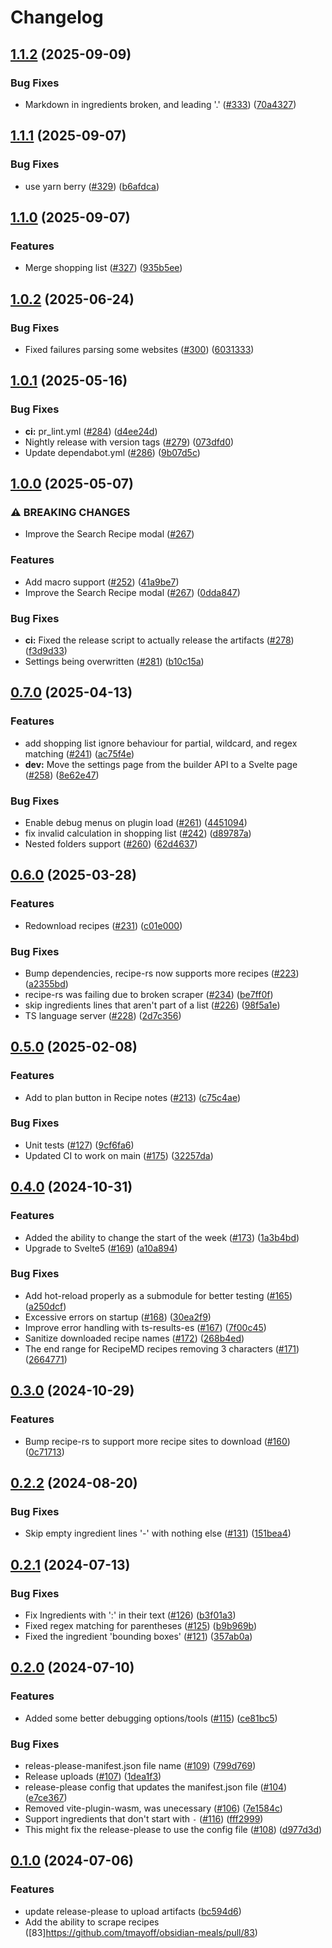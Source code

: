 # Changelog

## [1.1.2](https://github.com/tmayoff/obsidian-meals/compare/1.1.1...1.1.2) (2025-09-09)


### Bug Fixes

* Markdown in ingredients broken, and leading '.' ([#333](https://github.com/tmayoff/obsidian-meals/issues/333)) ([70a4327](https://github.com/tmayoff/obsidian-meals/commit/70a4327d3b2c83c67fafc34f7ab531cbbbd65123))

## [1.1.1](https://github.com/tmayoff/obsidian-meals/compare/1.1.0...1.1.1) (2025-09-07)


### Bug Fixes

* use yarn berry ([#329](https://github.com/tmayoff/obsidian-meals/issues/329)) ([b6afdca](https://github.com/tmayoff/obsidian-meals/commit/b6afdca15187af365eb24112f1217102543d6071))

## [1.1.0](https://github.com/tmayoff/obsidian-meals/compare/1.0.2...1.1.0) (2025-09-07)


### Features

* Merge shopping list ([#327](https://github.com/tmayoff/obsidian-meals/issues/327)) ([935b5ee](https://github.com/tmayoff/obsidian-meals/commit/935b5ee2c4d10b82f732ba39e1c1b91a4f22c55b))

## [1.0.2](https://github.com/tmayoff/obsidian-meals/compare/1.0.1...1.0.2) (2025-06-24)


### Bug Fixes

* Fixed failures parsing some websites ([#300](https://github.com/tmayoff/obsidian-meals/issues/300)) ([6031333](https://github.com/tmayoff/obsidian-meals/commit/6031333820dbb32b2b528e68a00ca6718458fd76))

## [1.0.1](https://github.com/tmayoff/obsidian-meals/compare/1.0.0...1.0.1) (2025-05-16)


### Bug Fixes

* **ci:** pr_lint.yml ([#284](https://github.com/tmayoff/obsidian-meals/issues/284)) ([d4ee24d](https://github.com/tmayoff/obsidian-meals/commit/d4ee24d17841c64ffe4bf609c661dceeb2fcc9c7))
* Nightly release with version tags ([#279](https://github.com/tmayoff/obsidian-meals/issues/279)) ([073dfd0](https://github.com/tmayoff/obsidian-meals/commit/073dfd0314e4a504794b4897f6158aaaf1c8b205))
* Update dependabot.yml ([#286](https://github.com/tmayoff/obsidian-meals/issues/286)) ([9b07d5c](https://github.com/tmayoff/obsidian-meals/commit/9b07d5ca3da34ac3d44f5bf26b78dad65f94accd))

## [1.0.0](https://github.com/tmayoff/obsidian-meals/compare/0.7.0...1.0.0) (2025-05-07)


### ⚠ BREAKING CHANGES

* Improve the Search Recipe modal ([#267](https://github.com/tmayoff/obsidian-meals/issues/267))

### Features

* Add macro support ([#252](https://github.com/tmayoff/obsidian-meals/issues/252)) ([41a9be7](https://github.com/tmayoff/obsidian-meals/commit/41a9be74952a882f2b1399d628f6f5b3c70d4a45))
* Improve the Search Recipe modal ([#267](https://github.com/tmayoff/obsidian-meals/issues/267)) ([0dda847](https://github.com/tmayoff/obsidian-meals/commit/0dda847d3b56249d8a97d10bb080f351298573b4))


### Bug Fixes

* **ci:** Fixed the release script to actually release the artifacts ([#278](https://github.com/tmayoff/obsidian-meals/issues/278)) ([f3d9d33](https://github.com/tmayoff/obsidian-meals/commit/f3d9d33e6b9e7c117e9b1088f068a24ba8ca8662))
* Settings being overwritten ([#281](https://github.com/tmayoff/obsidian-meals/issues/281)) ([b10c15a](https://github.com/tmayoff/obsidian-meals/commit/b10c15a61d086241ec7b6b0cd591d991c7703663))

## [0.7.0](https://github.com/tmayoff/obsidian-meals/compare/0.6.0...0.7.0) (2025-04-13)


### Features

* add shopping list ignore behaviour for partial, wildcard, and regex matching ([#241](https://github.com/tmayoff/obsidian-meals/issues/241)) ([ac75f4e](https://github.com/tmayoff/obsidian-meals/commit/ac75f4eff6725606eab437d5da6c097331763cc8))
* **dev:** Move the settings page from the builder API to a Svelte page ([#258](https://github.com/tmayoff/obsidian-meals/issues/258)) ([8e62e47](https://github.com/tmayoff/obsidian-meals/commit/8e62e470d377f5d29fdd5f92e7586cda6169c54c))


### Bug Fixes

* Enable debug menus on plugin load ([#261](https://github.com/tmayoff/obsidian-meals/issues/261)) ([4451094](https://github.com/tmayoff/obsidian-meals/commit/4451094a4b35e1883ff8e6a2028c27570b97b9f4))
* fix invalid calculation in shopping list ([#242](https://github.com/tmayoff/obsidian-meals/issues/242)) ([d89787a](https://github.com/tmayoff/obsidian-meals/commit/d89787a53ec929a469ec177ea15d4d3d275779df))
* Nested folders support ([#260](https://github.com/tmayoff/obsidian-meals/issues/260)) ([62d4637](https://github.com/tmayoff/obsidian-meals/commit/62d46374b6a17c06c4a90b2f7d5c2b3d39ce95d0))

## [0.6.0](https://github.com/tmayoff/obsidian-meals/compare/0.5.0...0.6.0) (2025-03-28)


### Features

* Redownload recipes ([#231](https://github.com/tmayoff/obsidian-meals/issues/231)) ([c01e000](https://github.com/tmayoff/obsidian-meals/commit/c01e0001610b370ec21715d7f96d97798fc0ddc7))


### Bug Fixes

* Bump dependencies, recipe-rs now supports more recipes ([#223](https://github.com/tmayoff/obsidian-meals/issues/223)) ([a2355bd](https://github.com/tmayoff/obsidian-meals/commit/a2355bd3fcb9423267dae7db10e7a3705bf32105))
* recipe-rs was failing due to broken scraper  ([#234](https://github.com/tmayoff/obsidian-meals/issues/234)) ([be7ff0f](https://github.com/tmayoff/obsidian-meals/commit/be7ff0f68ad2a872b8da50f794e6ea87b01852f5))
* skip ingredients lines that aren't part of a list ([#226](https://github.com/tmayoff/obsidian-meals/issues/226)) ([98f5a1e](https://github.com/tmayoff/obsidian-meals/commit/98f5a1ec7b5c409cf99591d7eaeb2b48d5314f44))
* TS language server ([#228](https://github.com/tmayoff/obsidian-meals/issues/228)) ([2d7c356](https://github.com/tmayoff/obsidian-meals/commit/2d7c356babb4ec2dbb7eab51a20743e8c6d60a22))

## [0.5.0](https://github.com/tmayoff/obsidian-meals/compare/0.4.0...0.5.0) (2025-02-08)


### Features

* Add to plan button in Recipe notes ([#213](https://github.com/tmayoff/obsidian-meals/issues/213)) ([c75c4ae](https://github.com/tmayoff/obsidian-meals/commit/c75c4aee46efdb1a5aba515e757adf6fb961c55a))


### Bug Fixes

* Unit tests ([#127](https://github.com/tmayoff/obsidian-meals/issues/127)) ([9cf6fa6](https://github.com/tmayoff/obsidian-meals/commit/9cf6fa601aa8d8e96d8a352036e22cd5eb4615c3))
* Updated CI to work on main ([#175](https://github.com/tmayoff/obsidian-meals/issues/175)) ([32257da](https://github.com/tmayoff/obsidian-meals/commit/32257daa3669501710fffc2f0d60558e48339026))

## [0.4.0](https://github.com/tmayoff/obsidian-meals/compare/0.3.0...0.4.0) (2024-10-31)


### Features

* Added the ability to change the start of the week ([#173](https://github.com/tmayoff/obsidian-meals/issues/173)) ([1a3b4bd](https://github.com/tmayoff/obsidian-meals/commit/1a3b4bd7c1ea1e6c8390c75f1158ca4998558c1c))
* Upgrade to Svelte5 ([#169](https://github.com/tmayoff/obsidian-meals/issues/169)) ([a10a894](https://github.com/tmayoff/obsidian-meals/commit/a10a8940972a02642da25a64999f3fda5885b1dd))


### Bug Fixes

* Add hot-reload properly as a submodule for better testing ([#165](https://github.com/tmayoff/obsidian-meals/issues/165)) ([a250dcf](https://github.com/tmayoff/obsidian-meals/commit/a250dcf37a6a0364492e9cde74d926f3d53d80f0))
* Excessive errors on startup ([#168](https://github.com/tmayoff/obsidian-meals/issues/168)) ([30ea2f9](https://github.com/tmayoff/obsidian-meals/commit/30ea2f925c29306cc77ce5954a3b04c2a3eae778))
* Improve error handling with ts-results-es ([#167](https://github.com/tmayoff/obsidian-meals/issues/167)) ([7f00c45](https://github.com/tmayoff/obsidian-meals/commit/7f00c45ece8046ac177af2ed5965fe632dab07d8))
* Sanitize downloaded recipe names ([#172](https://github.com/tmayoff/obsidian-meals/issues/172)) ([268b4ed](https://github.com/tmayoff/obsidian-meals/commit/268b4ed149918a8d8f41a3062d885eb4ce9c5f13))
* The end range for RecipeMD recipes removing 3 characters ([#171](https://github.com/tmayoff/obsidian-meals/issues/171)) ([2664771](https://github.com/tmayoff/obsidian-meals/commit/26647717ead38a70561131dc084f6c294b39bf96))

## [0.3.0](https://github.com/tmayoff/obsidian-meals/compare/0.2.2...0.3.0) (2024-10-29)


### Features

* Bump recipe-rs to support more recipe sites to download ([#160](https://github.com/tmayoff/obsidian-meals/issues/160)) ([0c71713](https://github.com/tmayoff/obsidian-meals/commit/0c717131dc35bda4bf88a6d36307307eecc6cefa))

## [0.2.2](https://github.com/tmayoff/obsidian-meals/compare/0.2.1...0.2.2) (2024-08-20)


### Bug Fixes

* Skip empty ingredient lines '-' with nothing else ([#131](https://github.com/tmayoff/obsidian-meals/issues/131)) ([151bea4](https://github.com/tmayoff/obsidian-meals/commit/151bea43d743d0e20c5f9a8dff2cfc313f6ad6e9))

## [0.2.1](https://github.com/tmayoff/obsidian-meals/compare/0.2.0...0.2.1) (2024-07-13)


### Bug Fixes

* Fix Ingredients with ':' in their text ([#126](https://github.com/tmayoff/obsidian-meals/issues/126)) ([b3f01a3](https://github.com/tmayoff/obsidian-meals/commit/b3f01a3ac6714e0303af1a8f287faae998e71973))
* Fixed regex matching for parentheses ([#125](https://github.com/tmayoff/obsidian-meals/issues/125)) ([b9b969b](https://github.com/tmayoff/obsidian-meals/commit/b9b969bca8ec4696f010f269915076dae2531a0c))
* Fixed the ingredient 'bounding boxes' ([#121](https://github.com/tmayoff/obsidian-meals/issues/121)) ([357ab0a](https://github.com/tmayoff/obsidian-meals/commit/357ab0a95e87f8a8f4f13462e52065163bfe4f7b))

## [0.2.0](https://github.com/tmayoff/obsidian-meals/compare/0.1.1...0.2.0) (2024-07-10)


### Features

* Added some better debugging options/tools ([#115](https://github.com/tmayoff/obsidian-meals/issues/115)) ([ce81bc5](https://github.com/tmayoff/obsidian-meals/commit/ce81bc59c28bc43a5ba18cdb9b1ae4945bb4de62))


### Bug Fixes

* releas-please-manifest.json file name ([#109](https://github.com/tmayoff/obsidian-meals/issues/109)) ([799d769](https://github.com/tmayoff/obsidian-meals/commit/799d7693210a63bed942512322df6fbe14924675))
* Release uploads ([#107](https://github.com/tmayoff/obsidian-meals/issues/107)) ([1dea1f3](https://github.com/tmayoff/obsidian-meals/commit/1dea1f3af31ca2112406d91acc40bcfbbf0599ef))
* release-please config that updates the manifest.json file ([#104](https://github.com/tmayoff/obsidian-meals/issues/104)) ([e7ce367](https://github.com/tmayoff/obsidian-meals/commit/e7ce3671479198d6f9eee0d7f6accb8c3b619807))
* Removed vite-plugin-wasm, was unecessary ([#106](https://github.com/tmayoff/obsidian-meals/issues/106)) ([7e1584c](https://github.com/tmayoff/obsidian-meals/commit/7e1584cfe038d110219b31fc386936550315e2a9))
* Support ingredients that don't start with `-` ([#116](https://github.com/tmayoff/obsidian-meals/issues/116)) ([fff2999](https://github.com/tmayoff/obsidian-meals/commit/fff29990d069116349121901504c4ac3706f62d6))
* This might fix the release-please to use the config file ([#108](https://github.com/tmayoff/obsidian-meals/issues/108)) ([d977d3d](https://github.com/tmayoff/obsidian-meals/commit/d977d3d8cac118333bc92f2784086e18682edd3a))

## [0.1.0](https://github.com/tmayoff/obsidian-meals/compare/0.0.12...v0.1.0) (2024-07-06)


### Features

* update release-please to upload artifacts ([bc594d6](https://github.com/tmayoff/obsidian-meals/commit/bc594d6732f5cab4d9b236c29709ffa09e9739bd))
* Add the ability to scrape recipes ([83]https://github.com/tmayoff/obsidian-meals/pull/83)
